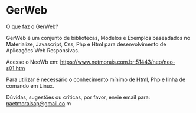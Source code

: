 # GerWeb
O que faz o GerWeb?

GerWeb é um conjunto de bibliotecas, Modelos e Exemplos baseadados no Materialize,
 Javascript, Css, Php e Html para desenvolvimento de Aplicações Web Responsivas.

Acesse o NeoWb em: https://www.netmorais.com.br:51443/neo/neo-s01.htm

Para utilizar é necessário o conhecimento mínimo de Html, Php e linha de comando 
em Linux.

Dúvidas, sugestões ou críticas, por favor, envie email para: naetmoraisap@gmail.co
m
